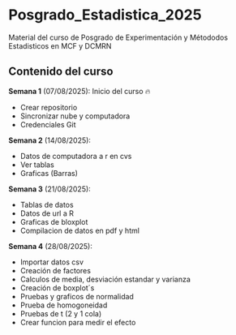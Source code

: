 # Posgrado_Estadistica_2025

Material del curso de Posgrado de Experimentación y Métododos Estadisticos en MCF y DCMRN

## Contenido del curso

**Semana 1** (07/08/2025): Inicio del curso :fire: 
  + Crear repositorio 
  + Sincronizar nube y computadora 
  + Credenciales Git
  
**Semana 2** (14/08/2025): 
  + Datos de computadora a r en cvs 
  + Ver tablas 
  + Graficas (Barras)
  
**Semana 3** (21/08/2025):  
  + Tablas de datos
  + Datos de url a R
  + Graficas de bloxplot
  + Compilacion de datos en pdf y html
  
**Semana 4** (28/08/2025):
  + Importar datos csv
  + Creación de factores
  + Calculos de media, desviación estandar y varianza
  + Creación de boxplot´s 
  + Pruebas y graficos de normalidad
  + Prueba de homogoneidad
  + Pruebas de t (2 y 1 cola)
  + Crear funcion para medir el efecto 